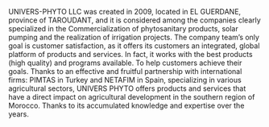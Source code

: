 UNIVERS-PHYTO LLC was created in 2009, located in EL GUERDANE, province of
TAROUDANT, and it is considered among the companies clearly specialized in the
Commercialization of phytosanitary products, solar pumping and the realization of irrigation
projects. The company team’s only goal is customer satisfaction, as it offers its customers an
integrated, global platform of products and services. In fact, it works with the best products (high
quality) and programs available. To help customers achieve their goals. Thanks to an effective and
fruitful partnership with international firms: PIMTAS in Turkey and NETAFIM in Spain,
specializing in various agricultural sectors, UNIVERS PHYTO offers products and services that
have a direct impact on agricultural development in the southern region of Morocco. Thanks to its
accumulated knowledge and expertise over the years.
